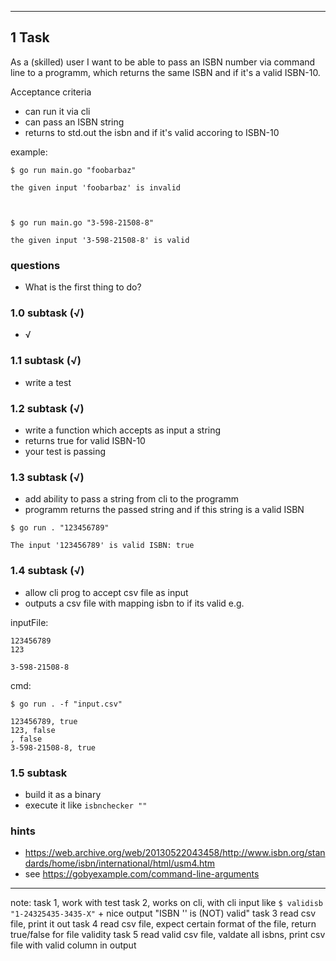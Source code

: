 
___

## 1 Task
As a (skilled) user I want to be able to pass an ISBN number via command line to a programm,
which returns the same ISBN and if it's a valid ISBN-10.

Acceptance criteria
- can run it via cli
- can pass an ISBN string
- returns to std.out the isbn and if it's valid accoring to ISBN-10

example:
```
$ go run main.go "foobarbaz"

the given input 'foobarbaz' is invalid



$ go run main.go "3-598-21508-8"

the given input '3-598-21508-8' is valid
```

### questions
- What is the first thing to do?

### 1.0 subtask  (√)
- √

### 1.1 subtask  (√)
- write a test

### 1.2 subtask  (√)
- write a function which accepts as input a string
- returns true for valid ISBN-10
- your test is passing

### 1.3 subtask  (√)
- add ability to pass a string from cli to the programm
- programm returns the passed string and if this string is a valid ISBN
```
$ go run . "123456789"

The input '123456789' is valid ISBN: true
```

### 1.4 subtask   (√)
- allow cli prog to accept csv file as input
- outputs a csv file with mapping isbn to if its valid
e.g.

inputFile:
```
123456789
123

3-598-21508-8
```

cmd:
```
$ go run . -f "input.csv"

123456789, true
123, false
, false
3-598-21508-8, true
```

### 1.5 subtask
- build it as a binary
- execute it like `isbnchecker ""`








### hints
- https://web.archive.org/web/20130522043458/http://www.isbn.org/standards/home/isbn/international/html/usm4.htm
- see https://gobyexample.com/command-line-arguments

___



















note:
task 1, work with test
task 2, works on cli, with cli input like `$ validisb "1-24325435-3435-X"`
		+ nice output "ISBN '' is (NOT) valid"
task 3 read csv file, print it out
task 4 read csv file, expect certain format of the file, return true/false
		for file validity
task 5 read valid csv file, valdate all isbns, print csv file
		with valid column in output